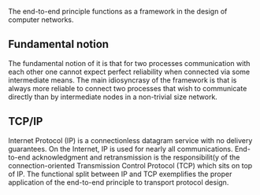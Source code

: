 The end-to-end principle functions as a framework in the design of computer networks.

## Fundamental notion 

The fundamental notion of it is that for two processes communication with each other one cannot expect perfect reliability when connected via some intermediate means. The main idiosyncrasy of the framework is that is always more reliable to connect two processes that wish to communicate directly than by intermediate nodes in a non-trivial size network.

## TCP/IP
Internet Protocol (IP) is a connectionless datagram service with no delivery guarantees. On the Internet, IP is used for nearly all communications. End-to-end acknowledgment and retransmission is the responsibilit(y of the connection-oriented Transmission Control Protocol (TCP) which sits on top of IP. The functional split between IP and TCP exemplifies the proper application of the end-to-end principle to transport protocol design.